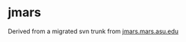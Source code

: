 # jmars

Derived from a migrated svn trunk from [jmars.mars.asu.edu](https://jmars.mars.asu.edu/open_source)
